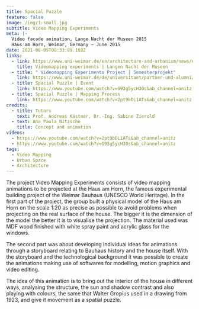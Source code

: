 ```yaml
---
title: Spacial Puzzle
feature: false
image: /img/1-small.jpg
subtitle: Video Mapping Experiments
meta: |-
  Video facade animation, Lange Nacht der Museen 2015
  Haus am Horn, Weimar, Germany – June 2015
date: 2021-08-05T08:33:09.168Z
links:
  - link: https://www.uni-weimar.de/en/architecture-and-urbanism/news/news/titel/videomapping-experiments-zur-langen-nacht-der-museen-am-haus-am-horn/
    title: Videomapping experiments | Langen Nacht der Museen
  - title: " Videomapping Experiments Project | Semesterprojekt"
    link: https://www.uni-weimar.de/de/universitaet/partner-und-alumni/partner/vereine-und-netzwerke/freundeskreis/projekte/
  - title: Spacial Puzzle | Event
    link: https://www.youtube.com/watch?v=G93g5ycH30s&ab_channel=anitz
  - title: Spacial Puzzle | Mapping Process
    link: https://www.youtube.com/watch?v=2pt9bDL1ATs&ab_channel=anitz
credits:
  - title: Tutors
    text: Prof. Andreas Kästner, Dr.-Ing. Sabine Zierold
  - text: Ana Paula Nitzsche
    title: Concept and animation
videos:
  - https://www.youtube.com/watch?v=2pt9bDL1ATs&ab_channel=anitz
  - https://www.youtube.com/watch?v=G93g5ycH30s&ab_channel=anitz
tags:
  - Video Mapping
  - Urban Space
  - Architecture
---
```

The project Video Mapping Experiments consists of video mapping animations to be projected at the Haus am Horn, the famous experimental building project of the Weimar Bauhaus (UNESCO World Heritage). In the first part of the project, the group built a physical model of the Haus am Horn on the scale 1:20 as precise as possible to avoid problems when projecting on the real surface of the house. The bigger it is the dimension of the model the better it is to visualise the projection. The material used was MDF wood finished with white spray paint and acrylic glass for the windows.

The second part was about developing individual ideas for animations through a storyboard relating to Bauhaus history and the house itself. With the storyboard and the technological background it was possible to create the animations making use of softwares for modelling, motion graphics and video editing.

The idea of this animation is to bring out the interior of the house in different ways, analysing the structure, the sun and shadow contrast and also playing with colours, the same that Walter Gropius used in a drawing from 1923, and give it movement as a spatial puzzle.